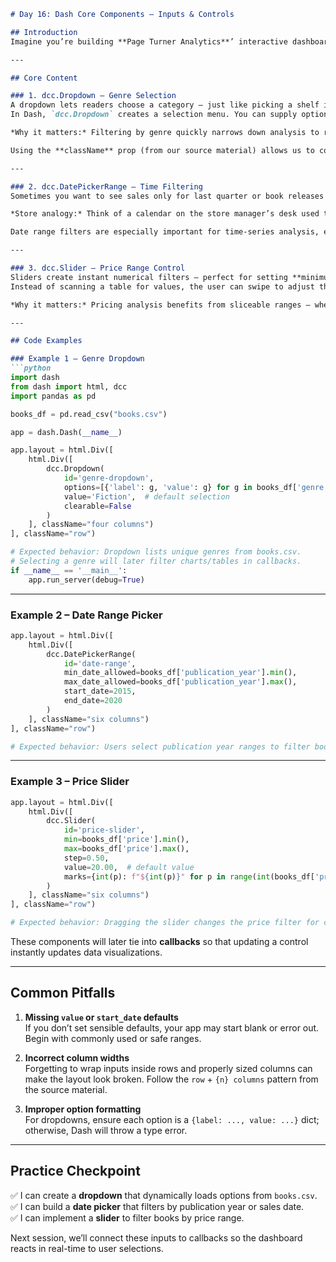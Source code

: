 ```markdown
# Day 16: Dash Core Components – Inputs & Controls

## Introduction
Imagine you’re building **Page Turner Analytics**’ interactive dashboard for a bookstore chain. Last week, you learned how to style layouts, arrange charts, and tell a data story. But now, our users want **control** — the ability to filter books by genre, narrow results by publication dates, and adjust price ranges directly in the browser. Today, we'll explore Dash **core input components** like dropdowns, date pickers, and sliders so end-users can explore exactly the slice of data they care about, without touching code.

---

## Core Content

### 1. dcc.Dropdown – Genre Selection
A dropdown lets readers choose a category — just like picking a shelf in a physical bookstore (“Fiction,” “Non-fiction,” “Mystery,” etc.).  
In Dash, `dcc.Dropdown` creates a selection menu. You can supply options from your dataset and bind them to callbacks for filtering data.

*Why it matters:* Filtering by genre quickly narrows down analysis to relevant books, making visualizations more focused and meaningful.

Using the **className** prop (from our source material) allows us to control layout: grouping dropdowns in a row with columns that define width.

---

### 2. dcc.DatePickerRange – Time Filtering
Sometimes you want to see sales only for last quarter or book releases in 2020. `dcc.DatePickerRange` offers start and end dates in one component.

*Store analogy:* Think of a calendar on the store manager’s desk used to check seasonal sales — we bring that calendar into our app.

Date range filters are especially important for time-series analysis, ensuring our visuals respond only to the selected period.

---

### 3. dcc.Slider – Price Range Control
Sliders create instant numerical filters — perfect for setting **minimum and maximum book prices**.  
Instead of scanning a table for values, the user can swipe to adjust thresholds in real time.

*Why it matters:* Pricing analysis benefits from sliceable ranges — whether analyzing premium hardcovers or budget-friendly paperbacks.

---

## Code Examples

### Example 1 – Genre Dropdown
```python
import dash
from dash import html, dcc
import pandas as pd

books_df = pd.read_csv("books.csv")

app = dash.Dash(__name__)

app.layout = html.Div([
    html.Div([
        dcc.Dropdown(
            id='genre-dropdown',
            options=[{'label': g, 'value': g} for g in books_df['genre'].unique()],
            value='Fiction',  # default selection
            clearable=False
        )
    ], className="four columns")
], className="row")

# Expected behavior: Dropdown lists unique genres from books.csv.
# Selecting a genre will later filter charts/tables in callbacks.
if __name__ == '__main__':
    app.run_server(debug=True)
```

---

### Example 2 – Date Range Picker
```python
app.layout = html.Div([
    html.Div([
        dcc.DatePickerRange(
            id='date-range',
            min_date_allowed=books_df['publication_year'].min(),
            max_date_allowed=books_df['publication_year'].max(),
            start_date=2015,
            end_date=2020
        )
    ], className="six columns")
], className="row")

# Expected behavior: Users select publication year ranges to filter books released in that period.
```

---

### Example 3 – Price Slider
```python
app.layout = html.Div([
    html.Div([
        dcc.Slider(
            id='price-slider',
            min=books_df['price'].min(),
            max=books_df['price'].max(),
            step=0.50,
            value=20.00,  # default value
            marks={int(p): f"${int(p)}" for p in range(int(books_df['price'].min()), int(books_df['price'].max())+1, 5)}
        )
    ], className="six columns")
], className="row")

# Expected behavior: Dragging the slider changes the price filter for charts/tables.
```

These components will later tie into **callbacks** so that updating a control instantly updates data visualizations.

---

## Common Pitfalls

1. **Missing `value` or `start_date` defaults**  
   If you don’t set sensible defaults, your app may start blank or error out. Begin with commonly used or safe ranges.

2. **Incorrect column widths**  
   Forgetting to wrap inputs inside rows and properly sized columns can make the layout look broken. Follow the `row` + `{n} columns` pattern from the source material.

3. **Improper option formatting**  
   For dropdowns, ensure each option is a `{label: ..., value: ...}` dict; otherwise, Dash will throw a type error.

---

## Practice Checkpoint

✅ I can create a **dropdown** that dynamically loads options from `books.csv`.  
✅ I can build a **date picker** that filters by publication year or sales date.  
✅ I can implement a **slider** to filter books by price range.

Next session, we’ll connect these inputs to callbacks so the dashboard reacts in real-time to user selections.
```
